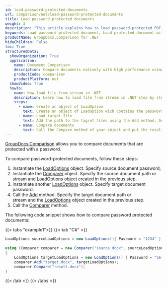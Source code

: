```yaml
---
id: load-password-protected-documents
url: comparison/net/load-password-protected-documents
title: Load password-protected documents
weight: 3
description: "This article explains how to load password-protected PDF, Word, Excel, PowerPoint documents when using GroupDocs.Comparison for .NET."
keywords: Load password-protected document, Load protected document with GroupDocs.Comparison
productName: GroupDocs.Comparison for .NET
hideChildren: False
toc: True
structuredData:
  showOrganization: True
  application:
    name: Document Comparison
    description: Compare documents natively with high performance using C# language and GroupDocs.Comparison for .NET
    productCode: comparison
    productPlatform: net
  showVideo: True
  howTo:
    name: How load file from stream in .NET
    description: Learn how to load file from stream in .NET step by step
    steps:
      - name: Create an object of LoadOption
        text: Create an object of LoadOption wich contains the password parameters.
      - name: Load target file
        text: Add the path to the tagret files using the Add method. Second parameter is a LoadOption object that contains password.
      - name: Compare documents
        text: Call the Compare method of your object and put the resulting file stream.
---
```


[GroupDocs.Comparison](https://products.groupdocs.com/comparison/net) allows you to compare documents that are protected with a password.  

To compare password-protected documents, follow these steps:

1.  Instantiate the [LoadOptions](https://reference.groupdocs.com/net/comparison/groupdocs.comparison.options/loadoptions) object. Specify source document password;
2.  Instantiate the [Comparer](https://reference.groupdocs.com/net/comparison/groupdocs.comparison/comparer) object. Specify the source document path or stream and [LoadOptions](https://reference.groupdocs.com/net/comparison/groupdocs.comparison.options/loadoptions) object created in the previous step.
3.  Instantiate another [LoadOptions](https://reference.groupdocs.com/net/comparison/groupdocs.comparison.options/loadoptions) object. Specify target document password.
4.  Call the [Add](https://reference.groupdocs.com/net/comparison/groupdocs.comparison/comparer/methods/add/index) method. Specify the target document path or stream and the [LoadOptions](https://reference.groupdocs.com/net/comparison/groupdocs.comparison.options/loadoptions) object created in the previous step.
5.  Call the [Comparer](https://reference.groupdocs.com/net/comparison/groupdocs.comparison/comparer) method.

The following code snippet shows how to compare password protected documents:

{{< tabs "example1">}}
{{< tab "C#" >}}
```csharp
LoadOptions sourceLoadOptions = new LoadOptions(){ Password = "1234" };
 
using (Comparer comparer = new Comparer("source.docx", sourceLoadOptions))
{
	LoadOptions targetLoadOptions =	new LoadOptions() { Password = "5678" };
    comparer.Add("target.docx", targetLoadOptions);
    comparer.Compare("result.docx");
}
```
{{< /tab >}}
{{< /tabs >}}